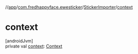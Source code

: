 //[app](../../../index.md)/[com.fredhappyface.ewesticker](../index.md)/[StickerImporter](index.md)/[context](context.md)

# context

[androidJvm]\
private val [context](context.md): [Context](https://developer.android.com/reference/kotlin/android/content/Context.html)

